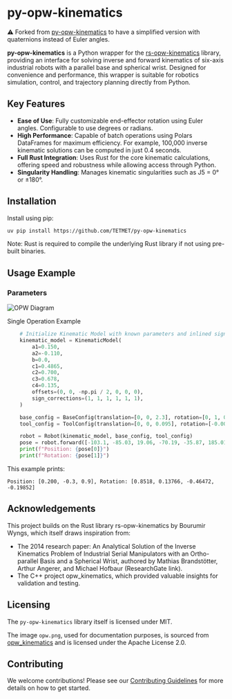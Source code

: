 # py-opw-kinematics

⚠️ Forked from [py-opw-kinematics](https://github.com/bourumir-wyngs/py-opw-kinematics) to have a simplified version with quaternions instead of Euler angles.

**py-opw-kinematics** is a Python wrapper for the [rs-opw-kinematics](https://github.com/bourumir-wyngs/rs-opw-kinematics) library, providing an interface for solving inverse and forward kinematics of six-axis industrial robots with a parallel base and spherical wrist. Designed for convenience and performance, this wrapper is suitable for robotics simulation, control, and trajectory planning directly from Python.

## Key Features

- **Ease of Use**: Fully customizable end-effector rotation using Euler angles. Configurable to use degrees or radians.
- **High Performance**: Capable of batch operations using Polars DataFrames for maximum efficiency. For example, 100,000 inverse kinematic solutions can be computed in just 0.4 seconds.
- **Full Rust Integration**: Uses Rust for the core kinematic calculations, offering speed and robustness while allowing access through Python.
- **Singularity Handling**: Manages kinematic singularities such as J5 = 0° or ±180°.

## Installation

Install using pip:

```sh
uv pip install https://github.com/TETMET/py-opw-kinematics
```

Note: Rust is required to compile the underlying Rust library if not using pre-built binaries.

## Usage Example

### Parameters


![OPW Diagram](https://bourumir-wyngs.github.io/rs-opw-kinematics/documentation/opw.gif)
<!-- ![OPW Diagram](documentation/opw.gif) -->

Single Operation Example
    
```python
    # Initialize Kinematic Model with known parameters and inlined signs
    kinematic_model = KinematicModel(
        a1=0.150,
        a2=-0.110,
        b=0.0,
        c1=0.4865,
        c2=0.700,
        c3=0.678,
        c4=0.135,
        offsets=(0, 0, -np.pi / 2, 0, 0, 0),
        sign_corrections=(1, 1, 1, 1, 1, 1),
    )

    base_config = BaseConfig(translation=[0, 0, 2.3], rotation=[0, 1, 0, 0])
    tool_config = ToolConfig(translation=[0, 0, 0.095], rotation=[-0.00012991440873552217, -0.968154906938256, -0.0004965996111545046, 0.2503407964804168])

    robot = Robot(kinematic_model, base_config, tool_config)
    pose = robot.forward([-103.1, -85.03, 19.06, -70.19, -35.87, 185.01])
    print(f"Position: {pose[0]}")
    print(f"Rotation: {pose[1]}")
```
This example prints:
    
```
Position: [0.200, -0.3, 0.9], Rotation: [0.8518, 0.13766, -0.46472, -0.19852]
```

## Acknowledgements

This project builds on the Rust library rs-opw-kinematics by Bourumir Wyngs, which itself draws inspiration from:

- The 2014 research paper: An Analytical Solution of the Inverse Kinematics Problem of Industrial Serial Manipulators with an Ortho-parallel Basis and a Spherical Wrist, authored by Mathias Brandstötter, Arthur Angerer, and Michael Hofbaur (ResearchGate link).
- The C++ project opw_kinematics, which provided valuable insights for validation and testing.


## Licensing

The `py-opw-kinematics` library itself is licensed under MIT.

The image `opw.png`, used for documentation purposes, is sourced from [opw_kinematics](https://github.com/Jmeyer1292/opw_kinematics) and is licensed under the Apache License 2.0.

## Contributing
We welcome contributions! Please see our [Contributing Guidelines](CONTRIBUTING.md) for more details on how to get started.
